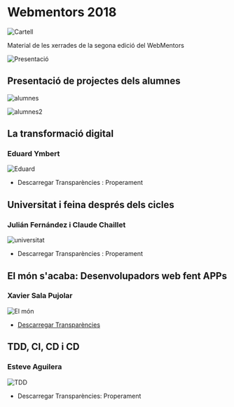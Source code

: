 # Webmentors 2018

![Cartell](imatges/webmentors2018-cartell.jpg)

Material de les xerrades de la segona edició del WebMentors

![Presentació](imatges/presentacio.jpg)

## Presentació de projectes dels alumnes

![alumnes](imatges/alumnes1.jpg)

![alumnes2](imatges/alumnes2.jpg)

## La transformació digital

### Eduard Ymbert

![Eduard](imatges/transformacio.jpg)

* Descarregar Transparències : Properament

## Universitat i feina després dels cicles

### Julián Fernández i Claude Chaillet

![universitat](imatges/universitat.jpg)

* Descarregar Transparències : Properament

## El món s'acaba: Desenvolupadors web fent APPs

### Xavier Sala Pujolar

![El món](imatges/mon.jpg)

* [Descarregar Transparències](ElMonSacaba/webapps.pdf)

## TDD, CI, CD i CD

### Esteve Aguilera

![TDD](imatges/tdd.jpg)

* Descarregar Transparències: Properament

